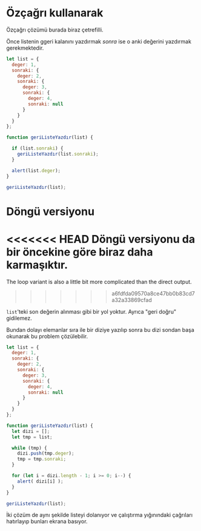 # Özçağrı kullanarak

Özçağrı çözümü burada biraz çetrefilli.

Önce listenin ggeri kalanını yazdırmak *sonra* ise o anki değerini yazdırmak gerekmektedir.


```js run
let list = {
  deger: 1,
  sonraki: {
    deger: 2,
    sonraki: {
      deger: 3,
      sonraki: {
        deger: 4,
        sonraki: null
      }
    }
  }
};

function geriListeYazdır(list) {

  if (list.sonraki) {
    geriListeYazdır(list.sonraki);
  }

  alert(list.deger);
}

geriListeYazdır(list);
```

# Döngü versiyonu

<<<<<<< HEAD
Döngü versiyonu da bir öncekine göre biraz daha karmaşıktır.
=======
The loop variant is also a little bit more complicated than the direct output.
>>>>>>> a6fdfda09570a8ce47bb0b83cd7a32a33869cfad

`list`'teki son değerin alınması gibi bir yol yoktur. Ayrıca "geri doğru" gidilemez.

Bundan dolayı elemanlar sıra ile bir diziye yazılıp sonra bu dizi sondan başa okunarak bu problem çözülebilir.

```js run
let list = {
  deger: 1,
  sonraki: {
    deger: 2,
    sonraki: {
      deger: 3,
      sonraki: {
        deger: 4,
        sonraki: null
      }
    }
  }
};

function geriListeYazdır(list) {
  let dizi = [];
  let tmp = list;

  while (tmp) {
    dizi.push(tmp.deger);
    tmp = tmp.sonraki;
  }

  for (let i = dizi.length - 1; i >= 0; i--) {
    alert( dizi[i] );
  }
}

geriListeYazdır(list);
```

İki çözüm de aynı şekilde listeyi dolanıyor ve çalıştırma yığınındaki çağrıları hatırlayıp bunları ekrana basıyor.